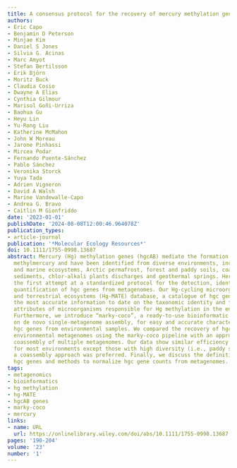 ```yaml
---
title: A consensus protocol for the recovery of mercury methylation genes from metagenomes
authors:
- Eric Capo
- Benjamin D Peterson
- Minjae Kim
- Daniel S Jones
- Silvia G. Acinas
- Marc Amyot
- Stefan Bertilsson
- Erik Björn
- Moritz Buck
- Claudia Cosio
- Dwayne A Elias
- Cynthia Gilmour
- Marisol Goñi-Urriza
- Baohua Gu
- Heyu Lin
- Yu-Rong Liu
- Katherine McMahon
- John W Moreau
- Jarone Pinhassi
- Mircea Podar
- Fernando Puente-Sánchez
- Pablo Sánchez
- Veronika Storck
- Yuya Tada
- Adrien Vigneron
- David A Walsh
- Marine Vandewalle-Capo
- Andrea G. Bravo
- Caitlin M Gionfriddo
date: '2023-01-01'
publishDate: '2024-08-08T12:00:46.964078Z'
publication_types:
- article-journal
publication: '*Molecular Ecology Resources*'
doi: 10.1111/1755-0998.13687
abstract: Mercury (Hg) methylation genes (hgcAB) mediate the formation of the toxic
  methylmercury and have been identified from diverse environments, including freshwater
  and marine ecosystems, Arctic permafrost, forest and paddy soils, coal-ash amended
  sediments, chlor-alkali plants discharges and geothermal springs. Here we present
  the first attempt at a standardized protocol for the detection, identification and
  quantification of hgc genes from metagenomes. Our Hg-cycling microorganisms in aquatic
  and terrestrial ecosystems (Hg-MATE) database, a catalogue of hgc genes, provides
  the most accurate information to date on the taxonomic identity and functional/metabolic
  attributes of microorganisms responsible for Hg methylation in the environment.
  Furthermore, we introduce “marky-coco”, a ready-to-use bioinformatic pipeline based
  on de novo single-metagenome assembly, for easy and accurate characterization of
  hgc genes from environmental samples. We compared the recovery of hgc genes from
  environmental metagenomes using the marky-coco pipeline with an approach based on
  coassembly of multiple metagenomes. Our data show similar efficiency in both approaches
  for most environments except those with high diversity (i.e., paddy soils) for which
  a coassembly approach was preferred. Finally, we discuss the definition of true
  hgc genes and methods to normalize hgc gene counts from metagenomes.
tags:
- metagenomics
- bioinformatics
- hg methylation
- hg-MATE
- hgcAB genes
- marky-coco
- mercury
links:
- name: URL
  url: https://onlinelibrary.wiley.com/doi/abs/10.1111/1755-0998.13687
pages: '190-204'
volume: '23'
number: '1'
---
```

